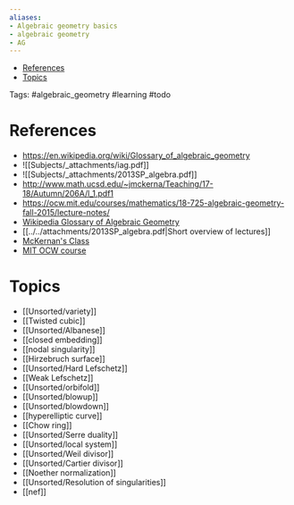 ```yaml
---
aliases:
- Algebraic geometry basics
- algebraic geometry
- AG
---
```


-   [References](#references)
-   [Topics](#topics)














Tags: \#algebraic_geometry \#learning \#todo

# References

-   <https://en.wikipedia.org/wiki/Glossary_of_algebraic_geometry>
-   ![[Subjects/_attachments/iag.pdf]]
-   ![[Subjects/_attachments/2013SP_algebra.pdf]]
-   <http://www.math.ucsd.edu/~jmckerna/Teaching/17-18/Autumn/206A/l_1.pdf1>
-   <https://ocw.mit.edu/courses/mathematics/18-725-algebraic-geometry-fall-2015/lecture-notes/>
-   [Wikipedia Glossary of Algebraic Geometry](https://en.wikipedia.org/wiki/Glossary_of_algebraic_geometry)
-   \[\[../../attachments/2013SP_algebra.pdf\|Short overview of lectures\]\]
-   [McKernan's Class](http://www.math.ucsd.edu/~jmckerna/Teaching/17-18/Autumn/206A/l_1.pdf1)
-   [MIT OCW course](https://ocw.mit.edu/courses/mathematics/18-725-algebraic-geometry-fall-2015/lecture-notes/)

# Topics

-   \[\[Unsorted/variety\]\]
-   \[\[Twisted cubic\]\]
-   \[\[Unsorted/Albanese\]\]
-   \[\[closed embedding\]\]
-   \[\[nodal singularity\]\]
-   \[\[Hirzebruch surface\]\]
-   \[\[Unsorted/Hard Lefschetz\]\]
-   \[\[Weak Lefschetz\]\]
-   \[\[Unsorted/orbifold\]\]
-   \[\[Unsorted/blowup\]\]
-   \[\[Unsorted/blowdown\]\]
-   \[\[hyperelliptic curve\]\]
-   \[\[Chow ring\]\]
-   \[\[Unsorted/Serre duality\]\]
-   \[\[Unsorted/local system\]\]
-   \[\[Unsorted/Weil divisor\]\]
-   \[\[Unsorted/Cartier divisor\]\]
-   \[\[Noether normalization\]\]
-   \[\[Unsorted/Resolution of singularities\]\]
-   \[\[nef\]\]
